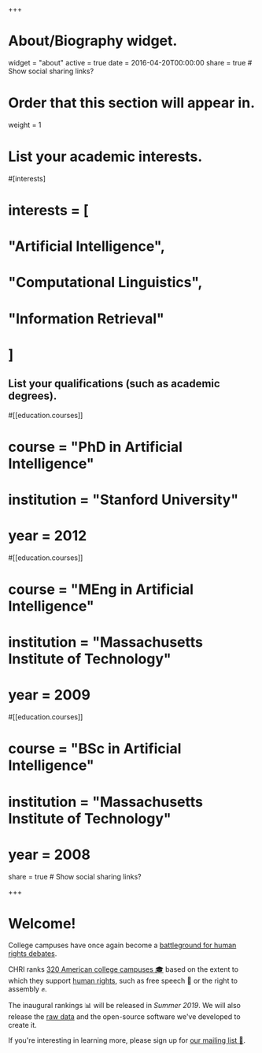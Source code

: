 +++
# About/Biography widget.
widget = "about"
active = true
date = 2016-04-20T00:00:00
share = true  # Show social sharing links?

# Order that this section will appear in.
weight = 1


# List your academic interests.
#[interests]
#  interests = [
#    "Artificial Intelligence",
#    "Computational Linguistics",
#    "Information Retrieval"
#  ]

## List your qualifications (such as academic degrees).
#[[education.courses]]
#  course = "PhD in Artificial Intelligence"
#  institution = "Stanford University"
#  year = 2012

#[[education.courses]]
#  course = "MEng in Artificial Intelligence"
#  institution = "Massachusetts Institute of Technology"
#  year = 2009

#[[education.courses]]
#  course = "BSc in Artificial Intelligence"
#  institution = "Massachusetts Institute of Technology"
#  year = 2008
 
 share = true  # Show social sharing links?

+++

# Welcome!

College campuses have once again become a [battleground for human rights debates](https://www.washingtonpost.com/news/morning-mix/wp/2015/11/10/mizzou-protest-shows-colleges-are-once-again-becoming-civil-rights-battlegrounds/).

CHRI ranks [320 American college campuses :mortar_board:](#) based on the extent to which they support [human rights](#), such as free speech :loudspeaker: or the right to assembly :fist:.

The inaugural rankings :bar_chart: will be released in _Summer 2019_. We will also release the [raw data](#) and the open-source software we've developed to create it.

If you're interesting in learning more, please sign up for [our mailing list :email:](#).